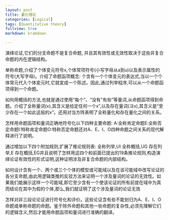 ```yaml
---
layout: post
title: 量化理论
categories: [Logical]
tags: [Quantitative theory]
fullview: true
markdown: kramdown

---
```


演绎论证,它们的分支命题不是复合命题, 并且其有效性或无效性取决于这些非复合命题的内在逻辑结构。

单称命题,介绍了个体变元符号x,个体常项符号(小写字母从a到u)以及表示属性的符号(大写字母)。介绍了命题函项概念: 个含有一个个体变元的表达式,当以一个个体常元代入个体変元时,它就変成一个陈述。因此,通过列举程序,可以从一个命题函项得到一个命题。

如何用概括的方法,也就是通过使用“每个”、“没有”有些”等量词,从命题函项得到命题。介绍了全称量词(x),其含义是给定任何一个x”,以及存在量词(ヨx),其含义是“至少存在一个如此这般的x”。还用对当方阵表明了全称量化和存在量化之间的关系。

怎样用命题函项和量词正确地符号化以下四种主要命题: A:全称肯定命题E:全称否定命题I:特称肯定命题O:特称否定命题还对A、E、I、O四种命题之间关系的现代解释进行了说明。

通过增加以下四个附加规则,扩展了推论规则表: 全称列举,UI 全称概括,UG 存在列举,E 存在概括,EG并且说明了怎样用这四个和前面已提出的19条推论规则,构造演绎论证有效性的形式证明,这种证明涉及非复合命题的内部结构。

如何设计含有一个、两个或三个个体的模型或可能域以及在该可能域中改写论证的各分支命题,由此用逻辑类推的反驳方法来证明一个涉及量词的论证的无效性。如果我们能展示这样一个可能域,即它至少含有一个使该论证的所有前提在域中为真而结论在其中为假的个体,那么,我们就证明了这个涉及量词的论证无效

怎样对非三段论论证进行符号化和评价。这些论证含有些不能划归为A、E、I、O命题或单称命题的命题。鉴于除外命题和其他一些命题的复杂性,必须先理解它们的逻辑含义,然后才能用命题函项和量词进行准确的翻译。
